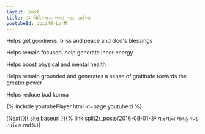 ```yaml
---
layout: post
title: ૐ વિવિકતાય નમહ ૧૦૮ ટાઈમ્સ
youtubeId: obii48-LVrM
---
```

 
 
Helps get goodness, bliss and peace and God's blessings
 
Helps remain focused, help generate inner energy 
 
Helps boost physical and mental health 
 
Helps remain grounded and generates a sense of gratitude towards the greater power 
 
Helps reduce bad karma
 
 
 
 


{% include youtubePlayer.html id=page.youtubeId %}
 
[Next]({{ site.baseurl }}{% link  split2/_posts/2016-08-01-ૐ તારનાય નમહ ૧૦૮ ટાઈમ્સ.md%})
 
